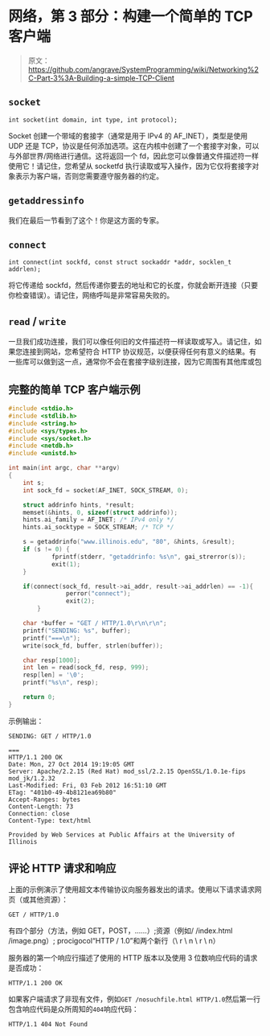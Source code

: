 # 网络，第 3 部分：构建一个简单的 TCP 客户端

> 原文：<https://github.com/angrave/SystemProgramming/wiki/Networking%2C-Part-3%3A-Building-a-simple-TCP-Client>

## `socket`

`int socket(int domain, int type, int protocol);`

Socket 创建一个带域的套接字（通常是用于 IPv4 的 AF_INET），类型是使用 UDP 还是 TCP，协议是任何添加选项。这在内核中创建了一个套接字对象，可以与外部世界/网络进行通信。这将返回一个 fd，因此您可以像普通文件描述符一样使用它！请记住，您希望从 socketfd 执行读取或写入操作，因为它仅将套接字对象表示为客户端，否则您需要遵守服务器的约定。

## `getaddressinfo`

我们在最后一节看到了这个！你是这方面的专家。

## `connect`

`int connect(int sockfd, const struct sockaddr *addr, socklen_t addrlen);`

将它传递给 sockfd，然后传递你要去的地址和它的长度，你就会断开连接（只要你检查错误）。请记住，网络呼叫是非常容易失败的。

## `read` / `write`

一旦我们成功连接，我们可以像任何旧的文件描述符一样读取或写入。请记住，如果您连接到网站，您希望符合 HTTP 协议规范，以便获得任何有意义的结果。有一些库可以做到这一点，通常你不会在套接字级别连接，因为它周围有其他库或包

## 完整的简单 TCP 客户端示例

```c
#include <stdio.h>
#include <stdlib.h>
#include <string.h>
#include <sys/types.h>
#include <sys/socket.h>
#include <netdb.h>
#include <unistd.h>

int main(int argc, char **argv)
{
    int s;
    int sock_fd = socket(AF_INET, SOCK_STREAM, 0);

    struct addrinfo hints, *result;
    memset(&hints, 0, sizeof(struct addrinfo));
    hints.ai_family = AF_INET; /* IPv4 only */
    hints.ai_socktype = SOCK_STREAM; /* TCP */

    s = getaddrinfo("www.illinois.edu", "80", &hints, &result);
    if (s != 0) {
            fprintf(stderr, "getaddrinfo: %s\n", gai_strerror(s));
            exit(1);
    }

    if(connect(sock_fd, result->ai_addr, result->ai_addrlen) == -1){
                perror("connect");
                exit(2);
        }

    char *buffer = "GET / HTTP/1.0\r\n\r\n";
    printf("SENDING: %s", buffer);
    printf("===\n");
    write(sock_fd, buffer, strlen(buffer));

    char resp[1000];
    int len = read(sock_fd, resp, 999);
    resp[len] = '\0';
    printf("%s\n", resp);

    return 0;
}
```

示例输出：

```
SENDING: GET / HTTP/1.0

===
HTTP/1.1 200 OK
Date: Mon, 27 Oct 2014 19:19:05 GMT
Server: Apache/2.2.15 (Red Hat) mod_ssl/2.2.15 OpenSSL/1.0.1e-fips mod_jk/1.2.32
Last-Modified: Fri, 03 Feb 2012 16:51:10 GMT
ETag: "401b0-49-4b8121ea69b80"
Accept-Ranges: bytes
Content-Length: 73
Connection: close
Content-Type: text/html

Provided by Web Services at Public Affairs at the University of Illinois 
```

## 评论 HTTP 请求和响应

上面的示例演示了使用超文本传输​​协议向服务器发出的请求。使用以下请求请求网页（或其他资源）：

```
GET / HTTP/1.0 
```

有四个部分（方法，例如 GET，POST，......）;资源（例如/ /index.html /image.png）; procigocol“HTTP / 1.0”和两个新行（\ r \ n \ r \ n）

服务器的第一个响应行描述了使用的 HTTP 版本以及使用 3 位数响应代码的请求是否成功：

```
HTTP/1.1 200 OK 
```

如果客户端请求了非现有文件，例如`GET /nosuchfile.html HTTP/1.0`然后第一行包含响应代码是众所周知的`404`响应代码：

```
HTTP/1.1 404 Not Found 
```